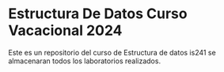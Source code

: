 # Estructura De Datos Curso Vacacional 2024
Este es un repositorio del curso de Estructura de datos is241
se almacenaran todos los laboratorios realizados.
